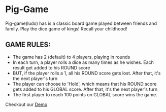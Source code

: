 # Pig-Game
Pig-game(ludo) has is a classic board game played between friends and family. Play the dice game of kings! Recall your childhood! 


## GAME RULES:

- The game has 2 (default) to 4 players, playing in rounds
- In each turn, a player rolls a dice as many times as he wishes. Each result get added to his ROUND score
- BUT, if the player rolls a 1, all his ROUND score gets lost. After that, it's the next player's turn
- The player can choose to 'Hold', which means that his ROUND score gets added to his GLOBAL score. After that, it's the next player's turn
- The first player to reach 100 points on GLOBAL score wins the game.


Checkout our [Demo](https://devmuzaky.github.io/Pig-Game--JS/)
